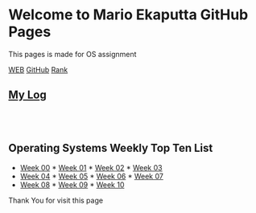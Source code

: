 # Welcome to Mario Ekaputta GitHub Pages

This pages is made for OS assignment

[WEB](https://marioekaputta.github.io/os202/) 
[GitHub](https://github.com/marioekaputta/os202/)
[Rank](https://github.com/marioekaputta/os202/blob/master/TXT/myrank.txt)
## [My Log](TXT/mylog.txt)
<br> <br>
## Operating Systems Weekly Top Ten List
* [Week 00](W00/) * [Week 01](W01/) * [Week 02](W02/) * [Week 03](W03/) 
* [Week 04](W04/) * [Week 05](W05/) * [Week 06](W06/) * [Week 07](W07/) 
* [Week 08](W08/) * [Week 09](W09/) * [Week 10](W10/)

Thank You for visit this page
